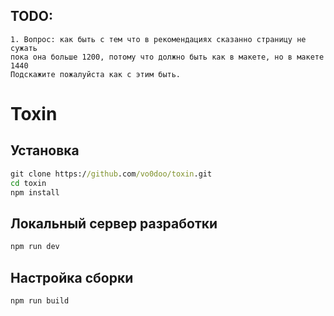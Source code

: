 ## TODO:

    1. Вопрос: как быть с тем что в рекомендациях сказанно страницу не сужать 
    пока она больше 1200, потому что должно быть как в макете, но в макете 1440
    Подскажите пожалуйста как с этим быть.

# Toxin

## Установка

```cmd
git clone https://github.com/vo0doo/toxin.git
cd toxin
npm install
```

## Локальный сервер разработки

```cmd
npm run dev
```

## Настройка сборки

```cmd
npm run build
```
